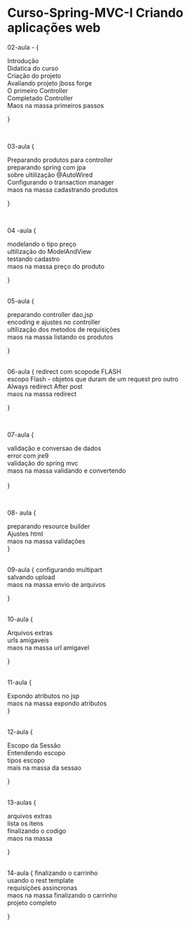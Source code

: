 # Curso-Spring-MVC-I Criando aplicações web
02-aula - {

Introdução<br />
Didatica do curso <br />
Criação do projeto<br />
Avaliando projeto jboss forge <br />
O primeiro Controller <br />
Completado Controller <br />
Maos na massa primeiros passos <br />

} <br />

<br />

03-aula {

Preparando produtos para controller <br />
preparando spring com jpa <br />
sobre ultilização @AutoWired <br />
Configurando o transaction manager <br />
maos na massa cadastrando produtos  <br />

}<br />

<br />

04 -aula {

modelando o tipo preço<br />
ultilização do ModelAndView<br />
testando cadastro <br />
maos na massa preço do produto

}<br />
<br />

05-aula {

preparando controller dao,jsp<br />
encoding e ajustes no controller<br />
ultilização dos metodos de requisições<br />
maos na massa listando os produtos<br />

}<br />
<br />

06-aula {
redirect com scopode FLASH<br />
escopo Flash - objetos que duram de um request pro outro <br />
Always redirect After post<br />
maos na massa redirect <br />

}

<br />

07-aula {

validação e conversao de dados<br />
error com jre9<br />
validação do spring mvc<br />
maos na massa validando e convertendo <br />
<br />
}

<br />

08- aula {

preparando resource builder<br />
Ajustes html<br />
maos na massa validações<br />
} <br />
<br />

09-aula {
configurando multipart <br />
salvando upload <br />
maos na massa envio de arquivos<br />

}<br />
<br />

10-aula {

Arquivos extras<br />
urls amigaveis <br />
maos na massa url amigavel <br />


}<br />
<br />

11-aula {

Expondo atributos no jsp<br />
maos na massa expondo atributos<br />
}<br />
<br />

12-aula {

Escopo da Sessão<br />
Entendendo escopo <br />
tipos escopo <br />
mais na massa da sessao<br />


}<br />
<br />

13-aulas {

arquivos extras <br />
lista os itens <br />
finalizando o codigo <br />
maos na massa <br />

}<br />
<br />

14-aula {
finalizando o carrinho <br />
usando o rest template <br />
requisições assincronas <br />
maos na massa finalizando o carrinho <br />
projeto completo 

}<br />
<br />
